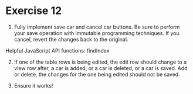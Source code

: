 # Exercise 12

1. Fully implement save car and cancel car buttons. Be sure to perform your save operation with immutable programming techniques. If you cancel, revert the changes back to the original.

Helpful JavaScript API functions: findIndex

2. If one of the table rows is being edited, the edit row should change to a view row after, a car is added, or a car is deleted, or a car is saved. Add or delete, the changes for the one being edited should not be saved.

3. Ensure it works!